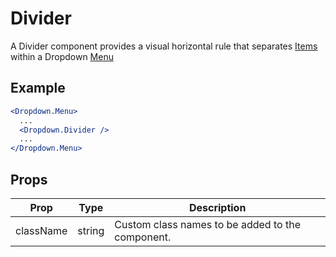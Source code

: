 # Divider

A Divider component provides a visual horizontal rule that separates [Items](./Item.md) within a Dropdown [Menu](./Menu.md)


## Example

```jsx
<Dropdown.Menu>
  ...
  <Dropdown.Divider />
  ...
</Dropdown.Menu>
```


## Props

| Prop | Type | Description |
| --- | --- | --- |
| className | string | Custom class names to be added to the component. |
